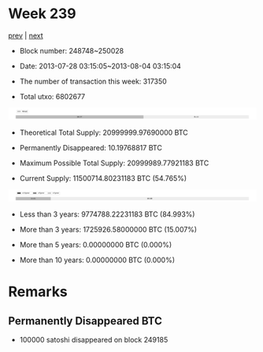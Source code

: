 # Week 239

[prev](week0238.md) | [next](week0240.md)

- Block number: 248748~250028

- Date: 2013-07-28 03:15:05~2013-08-04 03:15:04

- The number of transaction this week: 317350

- Total utxo: 6802677

![](../images/mined_week0239.png)

- Theoretical Total Supply: 20999999.97690000 BTC

- Permanently Disappeared: 10.19768817 BTC

- Maximum Possible Total Supply: 20999989.77921183 BTC

- Current Supply: 11500714.80231183 BTC (54.765%)

![](../images/year_week0239.png)


- Less than 3 years: 9774788.22231183 BTC (84.993%)

- More than 3 years: 1725926.58000000 BTC (15.007%)

- More than 5 years: 0.00000000 BTC (0.000%)

- More than 10 years: 0.00000000 BTC (0.000%)

# Remarks

## Permanently Disappeared BTC

- 100000 satoshi disappeared on block 249185

